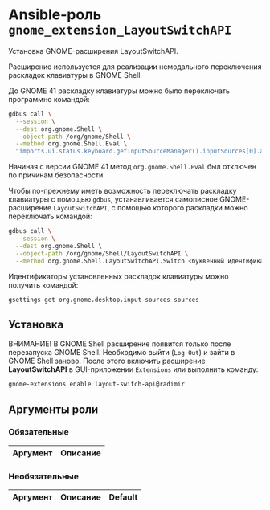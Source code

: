 # Ansible-роль `gnome_extension_LayoutSwitchAPI`

Установка GNOME-расширения LayoutSwitchAPI.

Расширение используется для реализации немодального переключения раскладок клавиатуры в GNOME Shell.

До GNOME 41 раскладку клавиатуры можно было переключать программно командой:

```bash
gdbus call \
  --session \
  --dest org.gnome.Shell \
  --object-path /org/gnome/Shell \
  --method org.gnome.Shell.Eval \
  "imports.ui.status.keyboard.getInputSourceManager().inputSources[0].activate()"
```

Начиная с версии GNOME 41 метод `org.gnome.Shell.Eval` был отключен по причинам безопасности.

Чтобы по-прежнему иметь возможность переключать раскладку клавиатуры с помощью `gdbus`,
устанавливается самописное GNOME-расширение `LayoutSwitchAPI`, с помощью которого раскладки
можно переключать командой:

```bash
gdbus call \
  --session \
  --dest org.gnome.Shell \
  --object-path /org/gnome/Shell/LayoutSwitchAPI \
  --method org.gnome.Shell.LayoutSwitchAPI.Switch <буквенный идентификатор раскладки (например, us)>
```

Идентификаторы установленных раскладок клавиатуры можно получить командой:

```bash
gsettings get org.gnome.desktop.input-sources sources
```

## Установка

ВНИМАНИЕ! В GNOME Shell расширение появится только после перезапуска GNOME Shell. Необходимо
выйти (`Log Out`) и зайти в GNOME Shell заново. После этого включить расширение **LayoutSwitchAPI**
в GUI-приложении `Extensions` или выполнить команду:

```bash
gnome-extensions enable layout-switch-api@radimir
```

## Аргументы роли

### Обязательные

| Аргумент | Описание
| -------- | --------

### Необязательные

| Аргумент | Описание | Default
| -------- | -------- | -------
